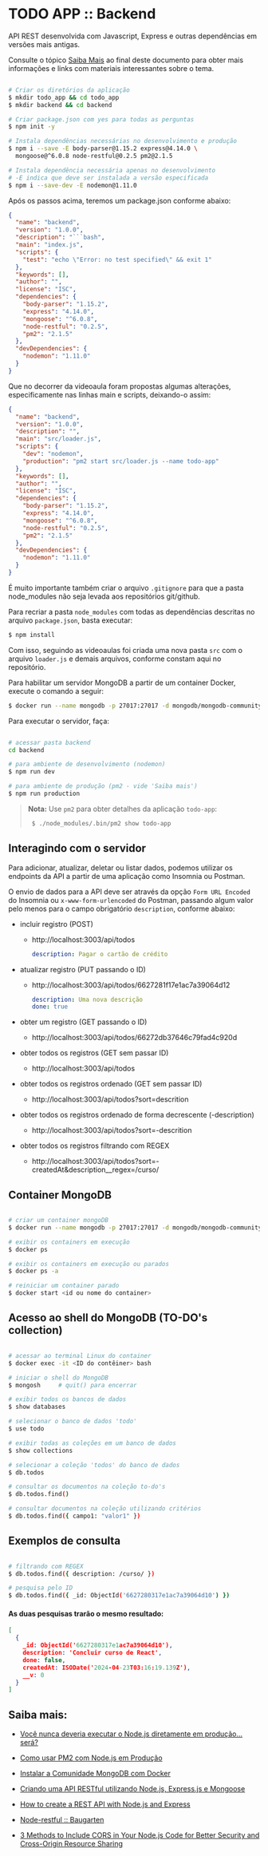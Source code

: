 # TODO APP :: Backend

API REST desenvolvida com Javascript, Express e outras dependências em versões mais antigas.

Consulte o tópico [Saiba Mais](#saiba-mais) ao final deste documento para obter mais informações e links com materiais interessantes sobre o tema.


```bash

# Criar os diretórios da aplicação
$ mkdir todo_app && cd todo_app
$ mkdir backend && cd backend

# Criar package.json com yes para todas as perguntas
$ npm init -y

# Instala dependências necessárias no desenvolvimento e produção
$ npm i --save -E body-parser@1.15.2 express@4.14.0 \ 
  mongoose@^6.0.8 node-restful@0.2.5 pm2@2.1.5

# Instala dependência necessária apenas no desenvolvimento
# -E indica que deve ser instalada a versão especificada
$ npm i --save-dev -E nodemon@1.11.0

```

Após os passos acima, teremos um package.json conforme abaixo:

```json
{
  "name": "backend",
  "version": "1.0.0",
  "description": "```bash",
  "main": "index.js",
  "scripts": {
    "test": "echo \"Error: no test specified\" && exit 1"
  },
  "keywords": [],
  "author": "",
  "license": "ISC",
  "dependencies": {
    "body-parser": "1.15.2",
    "express": "4.14.0",
    "mongoose": "^6.0.8",
    "node-restful": "0.2.5",
    "pm2": "2.1.5"
  },
  "devDependencies": {
    "nodemon": "1.11.0"
  }
}
```

Que no decorrer da videoaula foram propostas algumas alterações, especificamente nas linhas main e scripts, deixando-o assim:

```json
{
  "name": "backend",
  "version": "1.0.0",
  "description": "",
  "main": "src/loader.js",
  "scripts": {
    "dev": "nodemon",
    "production": "pm2 start src/loader.js --name todo-app"
  },
  "keywords": [],
  "author": "",
  "license": "ISC",
  "dependencies": {
    "body-parser": "1.15.2",
    "express": "4.14.0",
    "mongoose": "^6.0.8",
    "node-restful": "0.2.5",
    "pm2": "2.1.5"
  },
  "devDependencies": {
    "nodemon": "1.11.0"
  }
}
```

É muito importante também criar o arquivo `.gitignore` para que a pasta node_modules não seja levada aos repositórios git/github.

Para recriar a pasta `node_modules` com todas as dependências descritas no arquivo `package.json`, basta executar:

```bash
$ npm install
```

Com isso, seguindo as videoaulas foi criada uma nova pasta `src` com o arquivo `loader.js` e demais arquivos, conforme constam aqui no repositório.

Para habilitar um servidor MongoDB a partir de um container Docker, execute o comando a seguir:

```bash
$ docker run --name mongodb -p 27017:27017 -d mongodb/mongodb-community-server:latest
```

Para executar o servidor, faça:

```bash

# acessar pasta backend
cd backend

# para ambiente de desenvolvimento (nodemon)
$ npm run dev

# para ambiente de produção (pm2 - vide 'Saiba mais')
$ npm run production

```

> **Nota:** Use `pm2` para obter detalhes da aplicação `todo-app`:
> ```bash
>  $ ./node_modules/.bin/pm2 show todo-app
> ```


## Interagindo com o servidor

Para adicionar, atualizar, deletar ou listar dados, podemos utilizar os endpoints da API a partir de uma aplicação como Insomnia ou Postman.

 O envio de dados para a API deve ser através da opção `Form URL Encoded` do Insomnia ou `x-www-form-urlencoded` do Postman, passando algum valor pelo menos para o campo obrigatório `description`, conforme abaixo:

- incluir registro (POST)
  - http://localhost:3003/api/todos

    ```yaml
    description: Pagar o cartão de crédito
    ```

- atualizar registro (PUT passando o ID)
  - http://localhost:3003/api/todos/6627281f17e1ac7a39064d12

    ```yaml
    description: Uma nova descrição
    done: true
    ```

- obter um registro (GET passando o ID)
  - http://localhost:3003/api/todos/66272db37646c79fad4c920d

- obter todos os registros (GET sem passar ID)
  - http://localhost:3003/api/todos

- obter todos os registros ordenado (GET sem passar ID)
  - http://localhost:3003/api/todos?sort=descrition

- obter todos os registros ordenado de forma decrescente (-description)
  - http://localhost:3003/api/todos?sort=-descrition

- obter todos os registros filtrando com REGEX
  - http://localhost:3003/api/todos?sort=-createdAt&description__regex=/curso/


## Container MongoDB

```bash

# criar um container mongoDB
$ docker run --name mongodb -p 27017:27017 -d mongodb/mongodb-community-server:latest

# exibir os containers em execução
$ docker ps

# exibir os containers em execução ou parados
$ docker ps -a

# reiniciar um container parado
$ docker start <id ou nome do container>

```

## Acesso ao shell do MongoDB (TO-DO's collection)

```bash

# acessar ao terminal Linux do container
$ docker exec -it <ID do contêiner> bash

# iniciar o shell do MongoDB
$ mongosh     # quit() para encerrar

# exibir todos os bancos de dados
$ show databases

# selecionar o banco de dados 'todo'
$ use todo

# exibir todas as coleções em um banco de dados
$ show collections

# selecionar a coleção 'todos' do banco de dados
$ db.todos

# consultar os documentos na coleção to-do's
$ db.todos.find()

# consultar documentos na coleção utilizando critérios
$ db.todos.find({ campo1: "valor1" })

```

## Exemplos de consulta

```bash

# filtrando com REGEX
$ db.todos.find({ description: /curso/ })

# pesquisa pelo ID
$ db.todos.find({ _id: ObjectId('6627280317e1ac7a39064d10') })
```

#### As duas pesquisas trarão o mesmo resultado:

```json
[
  {
    _id: ObjectId('6627280317e1ac7a39064d10'),
    description: 'Concluir curso de React',
    done: false,
    createdAt: ISODate('2024-04-23T03:16:19.139Z'),
    __v: 0
  }
]
```


## Saiba mais:
- [Você nunca deveria executar o Node.js diretamente em produção... será?](https://www.freecodecamp.org/portuguese/news/voce-nunca-deveria-executar-o-node-js-diretamente-em-producao-sera/)

- [Como usar PM2 com Node.js em Produção](https://danieldcs.com/como-usar-pm2-com-node-js-em-producao/)

- [Instalar a Comunidade MongoDB com Docker](https://www.mongodb.com/pt-br/docs/manual/tutorial/install-mongodb-community-with-docker/)

- [Criando uma API RESTful utilizando Node.js, Express.js e Mongoose](https://community.revelo.com.br/criando-uma-api-restful-utilizando-node-js-express-js-e-mongoose/)

- [How to create a REST API with Node.js and Express](https://blog.postman.com/how-to-create-a-rest-api-with-node-js-and-express/)

- [Node-restful :: Baugarten](https://github.com/baugarten/node-restful)

- [3 Methods to Include CORS in Your Node.js Code for Better Security and Cross-Origin Resource Sharing](https://medium.com/@murgesh.e/3-methods-to-include-cors-in-your-node-js-6b645e0b6fa6)